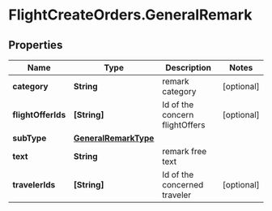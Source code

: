 # FlightCreateOrders.GeneralRemark

## Properties

Name | Type | Description | Notes
------------ | ------------- | ------------- | -------------
**category** | **String** | remark category | [optional] 
**flightOfferIds** | **[String]** | Id of the concern flightOffers | [optional] 
**subType** | [**GeneralRemarkType**](GeneralRemarkType.md) |  | 
**text** | **String** | remark free text | 
**travelerIds** | **[String]** | Id of the concerned traveler | [optional] 


